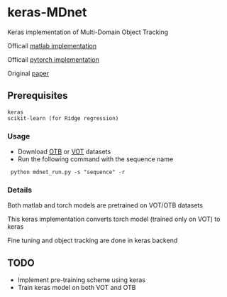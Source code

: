 # keras-MDnet
Keras implementation of Multi-Domain Object Tracking

Officail [matlab implementation](https://github.com/HyeonseobNam/MDNet)

Officail [pytorch implementation](https://github.com/HyeonseobNam/py-MDNet)

Original [paper](https://arxiv.org/abs/1510.07945)

## Prerequisites
```
keras
scikit-learn (for Ridge regression)
```
### Usage
* Download [OTB](http://cvlab.hanyang.ac.kr/tracker_benchmark/datasets.html) or [VOT](http://www.votchallenge.net/) datasets
* Run the following command with the sequence name
```
 python mdnet_run.py -s "sequence" -r
```
### Details
Both matlab and torch models are pretrained on VOT/OTB datasets

This keras implementation converts torch model (trained only on VOT) to keras

Fine tuning and object tracking are done in keras backend

## TODO
* Implement pre-training scheme using keras
* Train keras model on both VOT and OTB
